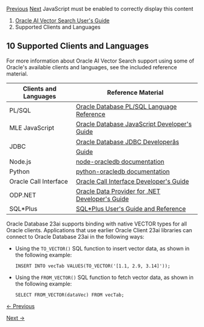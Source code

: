 [Previous](sql-rag-example.md) [Next](vector-diagnostics-node.md)
JavaScript must be enabled to correctly display this content

  1. [Oracle AI Vector Search User's Guide](index.md)
  2. Supported Clients and Languages

## 10 Supported Clients and Languages

For more information about Oracle AI Vector Search support using some of
Oracle's available clients and languages, see the included reference material.

Clients and Languages | Reference Material  
---|---  
PL/SQL | [Oracle Database PL/SQL Language Reference](/pls/topic/lookup?ctx=en/database/oracle/oracle-database/23/vecse&id=LNPLS-GUID-160C5139-EDBE-40BE-8DB4-1CA4E8A1CA46)  
MLE JavaScript | [Oracle Database JavaScript Developer's Guide](/pls/topic/lookup?ctx=en/database/oracle/oracle-database/23/vecse&id=MLEJS-GUID-85AADE3B-5483-40AE-9844-95ABE3E76EEC)  
JDBC | [Oracle Database JDBC Developerâs Guide](/pls/topic/lookup?ctx=en/database/oracle/oracle-database/23/vecse&id=JJDBC-GUID-827F7012-7E00-4510-8E34-1EC07D8E6359)  
Node.js | [node-oracledb documentation](https://node-oracledb.readthedocs.io/en/latest/user_guide/vector_data_type.md)  
Python | [python-oracledb documentation](https://python-oracledb.readthedocs.io/en/latest/user_guide/vector_data_type.md)  
Oracle Call Interface | [Oracle Call Interface Developer's Guide](/pls/topic/lookup?ctx=en/database/oracle/oracle-database/23/vecse&id=LNOCI-GUID-9EED9287-82F1-4622-8FFF-6E830507C85D)  
ODP.NET | [Oracle Data Provider for .NET Developer's Guide](/pls/topic/lookup?ctx=en/database/oracle/oracle-database/23/vecse&id=ODPNT-GUID-82C09283-1643-4C75-B836-BFB7FB33E34B)  
SQL*Plus | [SQL*Plus User's Guide and Reference](/pls/topic/lookup?ctx=en/database/oracle/oracle-database/23/vecse&id=SQPUG-GUID-177F24B7-D154-4F8B-A05B-7568079800C6)  
  
Oracle Database 23ai supports binding with native VECTOR types for all Oracle
clients. Applications that use earlier Oracle Client 23ai libraries can
connect to Oracle Database 23ai in the following ways:

  * Using the `TO_VECTOR()` SQL function to insert vector data, as shown in the following example: 
    
        INSERT INTO vecTab VALUES(TO_VECTOR('[1.1, 2.9, 3.14]'));

  * Using the `FROM_VECTOR()` SQL function to fetch vector data, as shown in the following example:
    
        SELECT FROM_VECTOR(dataVec) FROM vecTab;


[← Previous](sql-rag-example.md)

[Next →](vector-diagnostics-node.md)
